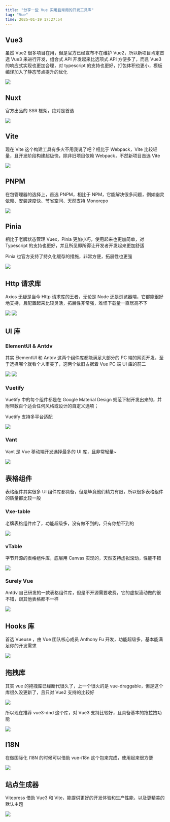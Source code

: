 ```yaml
---
title: "分享一些 Vue 实用且常用的开发工具库"
tag: "Vue"
time: 2025-01-19 17:27:54
---
```


## Vue3

虽然 Vue2 很多项目在用，但是官方已经宣布不在维护 Vue2，所以新项目肯定首选 Vue3 来进行开发，组合式 API 开发起来比选项式 API 方便多了，而且 Vue3 的响应式实现也更加合理，对 typescript 的支持也更好，打包体积也更小，模板编译加入了静态节点提升的优化

<img src="../imgs/138/01.webp" />

## Nuxt

官方出品的 SSR 框架，绝对是首选

<img src="../imgs/138/02.webp" />

## Vite

现在 Vite 这个构建工具有多火不用我说了吧？相比于 Webpack，Vite 比较轻量，且开发阶段构建超级快，除非旧项目依赖 Webpack，不然新项目首选 Vite

<img src="../imgs/138/03.webp" />

## PNPM

在包管理器的选择上，首选 PNPM，相比于 NPM，它能解决很多问题，例如幽灵依赖、安装速度快、节省空间、天然支持 Monorepo

<img src="../imgs/138/04.webp" />

## Pinia

相比于老牌状态管理 Vuex，Pinia 更加小巧，使用起来也更加简单，对 Typescript 的支持也更好，并且所见即所得让开发者开发起来更加舒适

Pinia 也官方支持了持久化缓存的措施，非常方便，拓展性也更强

<img src="../imgs/138/05.webp" />

## Http 请求库

Axios 无疑是当今 Http 请求库的王者，无论是 Node 还是浏览器端，它都能很好地支持，且配置起来比较灵活，拓展性非常强，难怪下载量一直居高不下

<img src="../imgs/138/06.webp" />

<img src="../imgs/138/07.webp" />

## UI 库

### ElementUI & Antdv

其实 ElementUI 和 Antdv 这两个组件库都能满足大部分的 PC 端的网页开发，至于选择哪个就看个人审美了，这两个依旧占据着 Vue PC 端 UI 库的前二

<img src="../imgs/138/08.webp" />

<img src="../imgs/138/09.webp" />

### Vuetify

Vuetify 中的每个组件都是在 Google Material Design 规范下制开发出来的，并附带数百个适合任何风格或设计的自定义选项；

Vuetify 支持多平台适配

<img src="../imgs/138/10.webp" />

### Vant

Vant 是 Vue 移动端开发选择最多的 UI 库，且非常轻量~

<img src="../imgs/138/11.webp" />

## 表格组件

表格组件其实很多 UI 组件库都具备，但是毕竟他们精力有限，所以很多表格组件的质量都比较一般

### Vxe-table

老牌表格组件库了，功能超级多，没有做不到的，只有你想不到的

<img src="../imgs/138/12.webp" />

### vTable

字节开源的表格组件库，底层用 Canvas 实现的，天然支持虚拟滚动，性能不错

<img src="../imgs/138/13.webp" />

### Surely Vue

Antdv 自己研发的一款表格组件库，但是不开源需要收费，它的虚拟滚动做的很不错，跟其他表格都不一样

<img src="../imgs/138/14.webp" />

## Hooks 库

首选 Vueuse ，由 Vue 团队核心成员 Anthony Fu 开发，功能超级多，基本能满足你的开发需求

<img src="../imgs/138/15.webp" />

## 拖拽库

其实 vue 的拖拽库已经断代很久了，上一个很火的是 vue-draggable，但是这个库很久没更新了，且只对 Vue2 支持的比较好

<img src="../imgs/138/16.webp" />

所以现在推荐 vue3-dnd 这个库，对 Vue3 支持比较好，且具备基本的拖拉拽功能

<img src="../imgs/138/17.webp" />

## I18N

在做国际化 I18N 的时候可以借助 vue-i18n 这个包来完成，使用起来很方便

<img src="../imgs/138/18.webp" />

## 站点生成器

Vitepress 借助 Vue3 和 Vite，能提供更好的开发体验和生产性能，以及更精美的默认主题

<img src="../imgs/138/19.webp" />
